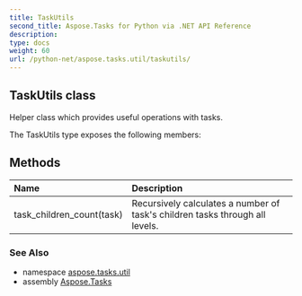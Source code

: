 ```yaml
---
title: TaskUtils
second_title: Aspose.Tasks for Python via .NET API Reference
description: 
type: docs
weight: 60
url: /python-net/aspose.tasks.util/taskutils/
---
```


## TaskUtils class

Helper class which provides useful operations with tasks.

The TaskUtils type exposes the following members:
## Methods
| Name | Description |
| :- | :- |
|task_children_count(task)|Recursively calculates a number of task's children tasks through all levels.|

### See Also

* namespace [aspose.tasks.util](/tasks/python-net/aspose.tasks.util/)
* assembly [Aspose.Tasks](/tasks/python-net/)

